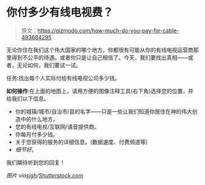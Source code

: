 # 你付多少有线电视费？

> 原文：<https://gizmodo.com/how-much-do-you-pay-for-cable-493684295>

无论你住在我们这个伟大国家的哪个地方，你都很有可能从你的有线电视运营商那里得到不公平的待遇。或者你只是让自己相信了。今天，我们要找出真相——或者，无论如何，我们要试一试。



任务:找出每个人实际付给有线电视公司多少钱。

**如何操作**:在上面的地图上，请用方便的图像注释工具(右下角)选择您的位置，并给我们以下信息。

*   你的城镇/城市/自治市/县的名字——只是一些让我们知道你居住在神的伟大创造中的什么地方。
*   您的有线电视/互联网/语音提供商。
*   你每月付多少钱。
*   关于您获得的服务的详细信息。(数据速度、付费频道等)
*   *细节好*。

我们期待听到您的回复！

*图片 via*[*sjgh*](http://www.shutterstock.com/gallery-209425p1.html)*/*[*Shutterstock.com*](http://www.shutterstock.com/cat.mhtml?searchterm=us%20map%20with%20states&sort_version=4_0&search_type=keyword_search&version=llv1&search_language=en&safesearch=1&prev_sort_method=relevance2&sort_method=popular&&search_source=related_searches#id=23938603&src=KTNFPqG3bqs3F_04zPPWQA-1-11)